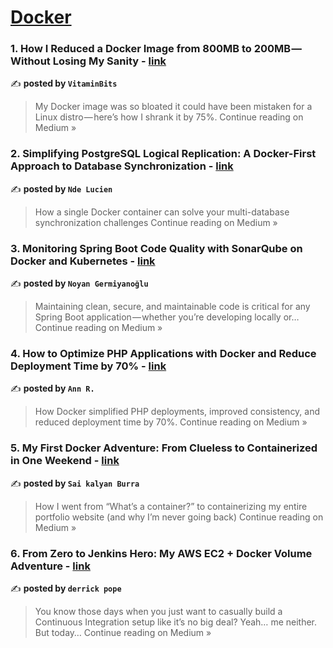 
<h1><a href=https://medium.com/tag/docker/recommended target="_blank" rel="noopener noreferrer">Docker</a></h1>
<h3>1. How I Reduced a Docker Image from 800MB to 200MB — Without Losing My Sanity - <a href="https://medium.com/@ayushonweb785/how-i-reduced-a-docker-image-from-800mb-to-200mb-without-losing-my-sanity-108b0db7ddc2?source=rss------docker-5" target="_blank" rel="noopener noreferrer">link</a></h3>

✍️ **posted by `VitaminBits`**

<blockquote>My Docker image was so bloated it could have been mistaken for a Linux distro — here’s how I shrank it by 75%.
Continue reading on Medium »</blockquote>

<h3>2. Simplifying PostgreSQL Logical Replication: A Docker-First Approach to Database Synchronization - <a href="https://medium.com/@chelucien08/simplifying-postgresql-logical-replication-a-docker-first-approach-to-database-synchronization-67f56a1d4609?source=rss------docker-5" target="_blank" rel="noopener noreferrer">link</a></h3>

✍️ **posted by `Nde Lucien`**

<blockquote>How a single Docker container can solve your multi-database synchronization challenges
Continue reading on Medium »</blockquote>

<h3>3. Monitoring Spring Boot Code Quality with SonarQube on Docker and Kubernetes - <a href="https://medium.com/@sngermiyanoglu/monitoring-spring-boot-code-quality-with-sonarqube-on-docker-and-kubernetes-e7b9f6feb75c?source=rss------docker-5" target="_blank" rel="noopener noreferrer">link</a></h3>

✍️ **posted by `Noyan Germiyanoğlu`**

<blockquote>Maintaining clean, secure, and maintainable code is critical for any Spring Boot application — whether you’re developing locally or…
Continue reading on Medium »</blockquote>

<h3>4. How to Optimize PHP Applications with Docker and Reduce Deployment Time by 70% - <a href="https://medium.com/@catcatduatiga/how-to-optimize-php-applications-with-docker-and-reduce-deployment-time-by-70-c11aa95c52b2?source=rss------docker-5" target="_blank" rel="noopener noreferrer">link</a></h3>

✍️ **posted by `Ann R.`**

<blockquote>How Docker simplified PHP deployments, improved consistency, and reduced deployment time by 70%.
Continue reading on Medium »</blockquote>

<h3>5. My First Docker Adventure: From Clueless to Containerized in One Weekend  - <a href="https://medium.com/@saikalyan.burra/my-first-docker-adventure-from-clueless-to-containerized-in-one-weekend-c4560cf3e302?source=rss------docker-5" target="_blank" rel="noopener noreferrer">link</a></h3>

✍️ **posted by `Sai kalyan Burra`**

<blockquote>How I went from “What’s a container?” to containerizing my entire portfolio website (and why I’m never going back)
Continue reading on Medium »</blockquote>

<h3>6. From Zero to Jenkins Hero: My AWS EC2 + Docker Volume Adventure - <a href="https://medium.com/@derrick.pope75/from-zero-to-jenkins-hero-my-aws-ec2-docker-volume-adventure-cc2d2e9334ed?source=rss------docker-5" target="_blank" rel="noopener noreferrer">link</a></h3>

✍️ **posted by `derrick pope`**

<blockquote>You know those days when you just want to casually build a Continuous Integration setup like it’s no big deal? Yeah… me neither. But today…
Continue reading on Medium »</blockquote>

